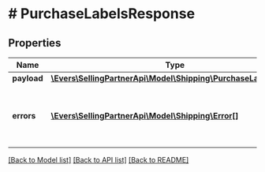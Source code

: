# # PurchaseLabelsResponse

## Properties

Name | Type | Description | Notes
------------ | ------------- | ------------- | -------------
**payload** | [**\Evers\SellingPartnerApi\Model\Shipping\PurchaseLabelsResult**](PurchaseLabelsResult.md) |  | [optional]
**errors** | [**\Evers\SellingPartnerApi\Model\Shipping\Error[]**](Error.md) | A list of error responses returned when a request is unsuccessful. | [optional]

[[Back to Model list]](../../README.md#models) [[Back to API list]](../../README.md#endpoints) [[Back to README]](../../README.md)
